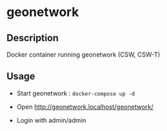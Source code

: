 # geonetwork

## Description

Docker container running geonetwork (CSW, CSW-T)

## Usage

* Start geonetwork : `docker-compose up -d`

* Open http://geonetwork.localhost/geonetwork/

* Login with admin/admin

